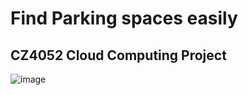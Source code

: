 # Find Parking spaces easily

## CZ4052 Cloud Computing Project

![image](https://github.com/AaryanMadan54/FindParking/assets/80841323/39b150b6-12a9-4497-a40f-5eceb11cdc53)
